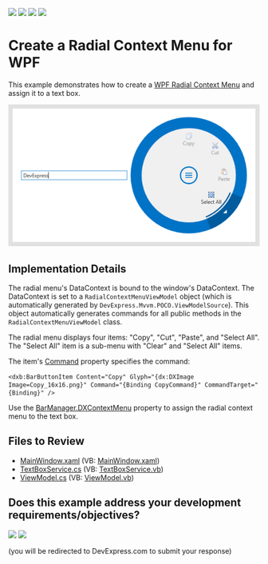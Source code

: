 <!-- default badges list -->
![](https://img.shields.io/endpoint?url=https://codecentral.devexpress.com/api/v1/VersionRange/128640767/24.2.1%2B)
[![](https://img.shields.io/badge/Open_in_DevExpress_Support_Center-FF7200?style=flat-square&logo=DevExpress&logoColor=white)](https://supportcenter.devexpress.com/ticket/details/T325071)
[![](https://img.shields.io/badge/📖_How_to_use_DevExpress_Examples-e9f6fc?style=flat-square)](https://docs.devexpress.com/GeneralInformation/403183)
[![](https://img.shields.io/badge/💬_Leave_Feedback-feecdd?style=flat-square)](#does-this-example-address-your-development-requirementsobjectives)
<!-- default badges end -->

# Create a Radial Context Menu for WPF

This example demonstrates how to create a [WPF Radial Context Menu](https://docs.devexpress.com/WPF/DevExpress.Xpf.Bars.RadialContextMenu) and assign it to a text box.

![WPF Radial Context Menu, DevExpress](https://raw.githubusercontent.com/DevExpress-Examples/create-wpf-radial-context-menu/22.2.2%2B/media/wpf-radial-context-menu-devexpress.png)

## Implementation Details

The radial menu's DataContext is bound to the window's DataContext. The DataContext is set to a `RadialContextMenuViewModel` object (which is automatically generated by `DevExpress.Mvvm.POCO.ViewModelSource`). This object automatically generates commands for all public methods in the `RadialContextMenuViewModel` class.

The radial menu displays four items: "Copy", "Cut", "Paste", and "Select All". The "Select All" item is a sub-menu with "Clear" and "Select All" items.

The item's [Command](https://docs.devexpress.com/WPF/DevExpress.Xpf.Bars.BarItem.Command) property specifies the command:

```xaml
<dxb:BarButtonItem Content="Copy" Glyph="{dx:DXImage Image=Copy_16x16.png}" Command="{Binding CopyCommand}" CommandTarget="{Binding}" />
```

Use the [BarManager.DXContextMenu](https://docs.devexpress.com/WPF/DevExpress.Xpf.Bars.BarManager.DXContextMenu) property to assign the radial context menu to the text box.


## Files to Review

* [MainWindow.xaml](./CS/RadialMenuExample/MainWindow.xaml) (VB: [MainWindow.xaml](./VB/RadialMenuExample/MainWindow.xaml))
* [TextBoxService.cs](./CS/RadialMenuExample/TextBoxService.cs) (VB: [TextBoxService.vb](./VB/RadialMenuExample/TextBoxService.vb))
* [ViewModel.cs](./CS/RadialMenuExample/ViewModel.cs) (VB: [ViewModel.vb](./VB/RadialMenuExample/ViewModel.vb))
<!-- feedback -->
## Does this example address your development requirements/objectives?

[<img src="https://www.devexpress.com/support/examples/i/yes-button.svg"/>](https://www.devexpress.com/support/examples/survey.xml?utm_source=github&utm_campaign=create-wpf-radial-context-menu&~~~was_helpful=yes) [<img src="https://www.devexpress.com/support/examples/i/no-button.svg"/>](https://www.devexpress.com/support/examples/survey.xml?utm_source=github&utm_campaign=create-wpf-radial-context-menu&~~~was_helpful=no)

(you will be redirected to DevExpress.com to submit your response)
<!-- feedback end -->
